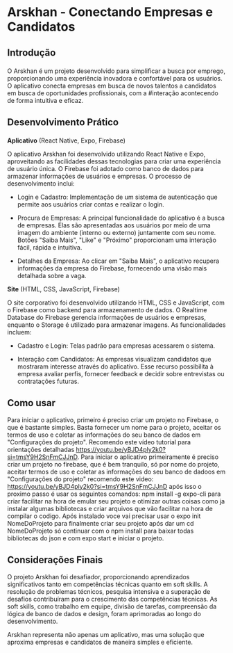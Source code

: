 # Arskhan - Conectando Empresas e Candidatos<p>
## **Introdução**<p>
O Arskhan é um projeto desenvolvido para simplificar a busca por emprego, proporcionando uma experiência inovadora e confortável para os usuários. O aplicativo conecta empresas em busca de novos talentos a candidatos em busca de oportunidades profissionais, com a #interação acontecendo de forma intuitiva e eficaz.

## **Desenvolvimento Prático**<p>
**Aplicativo** (React Native, Expo, Firebase)<P>
O aplicativo Arskhan foi desenvolvido utilizando React Native e Expo, aproveitando as facilidades dessas tecnologias para criar uma experiência de usuário única. O Firebase foi adotado como banco de dados para armazenar informações de usuários e empresas. O processo de desenvolvimento inclui:

- Login e Cadastro: Implementação de um sistema de autenticação que permite aos usuários criar contas e realizar o login.

- Procura de Empresas: A principal funcionalidade do aplicativo é a busca de empresas. Elas são apresentadas aos usuários por meio de uma imagem do ambiente (interno ou externo) juntamente com seu nome. Botões "Saiba Mais", "Like" e "Próximo" proporcionam uma interação fácil, rápida e intuitiva.

- Detalhes da Empresa: Ao clicar em "Saiba Mais", o aplicativo recupera informações da empresa do Firebase, fornecendo uma visão mais detalhada sobre a vaga.

**Site** (HTML, CSS, JavaScript, Firebase)<P>
O site corporativo foi desenvolvido utilizando HTML, CSS e JavaScript, com o Firebase como backend para armazenamento de dados. O Realtime Database do Firebase gerencia informações de usuários e empresas, enquanto o Storage é utilizado para armazenar imagens. As funcionalidades incluem:

- Cadastro e Login: Telas padrão para empresas acessarem o sistema.

- Interação com Candidatos: As empresas visualizam candidatos que mostraram interesse através do aplicativo. Esse recurso possibilita à empresa avaliar perfis, fornecer feedback e decidir sobre entrevistas ou contratações futuras.

## Como usar
Para iniciar o aplicativo, primeiro é preciso criar um projeto no Firebase, o que é bastante simples. Basta fornecer um nome para o projeto, aceitar os termos de uso e coletar as informações do seu banco de dados em "Configurações do projeto". Recomendo este vídeo tutorial para orientações detalhadas https://youtu.be/yBJD4ply2k0?si=tmsY9H2SnFmCJJnD.
Para iniciar o aplicativo primeiramente é preciso criar um projeto no firebase, que é bem tranquilo, só por nome do projeto, aceitar termos de uso e coletar as informações do seu banco de dadoos em "Configurações do projeto" recomendo este video: https://youtu.be/yBJD4ply2k0?si=tmsY9H2SnFmCJJnD
após isso o proximo passo é usar os seguintes comandos: npm install -g expo-cli para criar facilitar na hora de emular seu projeto e otimizar outras coisas como ja instalar algumas bibliotecas e criar arquivos que vão facilitar na hora de compilar o codigo. Após instalado voce vai precisar usar o expo init NomeDoProjeto para finalmente criar seu projeto após dar um cd NomeDoProjeto só continuar com o npm install para baixar todas bibliotecas do json e com expo start e iniciar o projeto.

## **Considerações Finais**
O projeto Arskhan foi desafiador, proporcionando aprendizados significativos tanto em competências técnicas quanto em soft skills. A resolução de problemas técnicos, pesquisa intensiva e a superação de desafios contribuíram para o crescimento das competências técnicas. As soft skills, como trabalho em equipe, divisão de tarefas, compreensão da lógica de banco de dados e design, foram aprimoradas ao longo do desenvolvimento.

Arskhan representa não apenas um aplicativo, mas uma solução que aproxima empresas e candidatos de maneira simples e eficiente.
